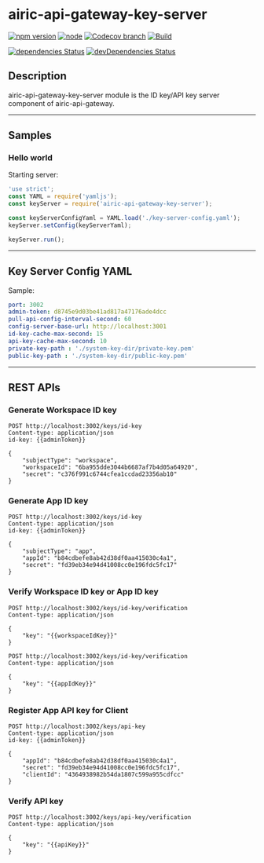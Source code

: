 # airic-api-gateway-key-server

[![npm version](https://img.shields.io/npm/v/airic-api-gateway-key-server.svg)](https://www.npmjs.com/package/airic-api-gateway-key-server)
[![node](https://img.shields.io/node/v/airic-api-gateway-key-server.svg)](https://www.npmjs.com/package/airic-api-gateway-key-server)
[![Codecov branch](https://img.shields.io/codecov/c/github/airicyu/airic-api-gateway-key-server/master.svg)](https://codecov.io/gh/airicyu/airic-api-gateway-key-server)
[![Build](https://travis-ci.org/airicyu/airic-api-gateway-key-server.svg?branch=master)](https://travis-ci.org/airicyu/airic-api-gateway-key-server)

[![dependencies Status](https://david-dm.org/airicyu/airic-api-gateway-key-server/status.svg)](https://david-dm.org/airicyu/airic-api-gateway-key-server)
[![devDependencies Status](https://david-dm.org/airicyu/airic-api-gateway-key-server/dev-status.svg)](https://david-dm.org/airicyu/airic-api-gateway-key-server?type=dev)

## Description

airic-api-gateway-key-server module is the ID key/API key server component of airic-api-gateway.

------------------------

## Samples

### Hello world

Starting server:

```javascript
'use strict';
const YAML = require('yamljs');
const keyServer = require('airic-api-gateway-key-server');

const keyServerConfigYaml = YAML.load('./key-server-config.yaml');
keyServer.setConfig(keyServerYaml);

keyServer.run();
```

------------------------

## Key Server Config YAML

Sample:
```yaml
port: 3002
admin-token: d8745e9d03be41ad817a47176ade4dcc
pull-api-config-interval-second: 60
config-server-base-url: http://localhost:3001
id-key-cache-max-second: 15
api-key-cache-max-second: 10
private-key-path : './system-key-dir/private-key.pem'
public-key-path : './system-key-dir/public-key.pem'
```


------------------------

## REST APIs

### Generate Workspace ID key
```
POST http://localhost:3002/keys/id-key
Content-type: application/json
id-key: {{adminToken}}

{
    "subjectType": "workspace",
    "workspaceId": "6ba955dde3044b6687af7b4d05a64920",
    "secret": "c376f991c6744cfea1ccdad23356ab10"
}
```

### Generate App ID key
```
POST http://localhost:3002/keys/id-key
Content-type: application/json
id-key: {{adminToken}}

{
    "subjectType": "app",
    "appId": "b84cdbefe8ab42d38df0aa415030c4a1",
    "secret": "fd39eb34e94d41008cc0e196fdc5fc17"
}
```

### Verify Workspace ID key or App ID key
```
POST http://localhost:3002/keys/id-key/verification
Content-type: application/json

{
    "key": "{{workspaceIdKey}}"
}
```

```
POST http://localhost:3002/keys/id-key/verification
Content-type: application/json

{
    "key": "{{appIdKey}}"
}
```

### Register App API key for Client
```
POST http://localhost:3002/keys/api-key
Content-type: application/json
id-key: {{adminToken}}

{
    "appId": "b84cdbefe8ab42d38df0aa415030c4a1",
    "secret": "fd39eb34e94d41008cc0e196fdc5fc17",
    "clientId": "4364938982b54da1807c599a955cdfcc"
}
```

### Verify API key
```
POST http://localhost:3002/keys/api-key/verification
Content-type: application/json

{
    "key": "{{apiKey}}"
}
```